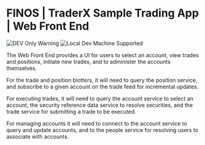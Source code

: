 # FINOS | TraderX Sample Trading App | Web Front End

![DEV Only Warning](https://badgen.net/badge/warning/not-for-production/red) ![Local Dev Machine Supported](http://badgen.net/badge/local-dev/supported/green)

The Web Front End provides a UI for users to select an account, view trades and positions, initiate new trades, and to administer the accounts themselves.

For the trade  and position blotters, it will need to query the position service, and subscribe to a given account on the trade feed for incremental updates.

For executing trades, it will need to query the account service to select an account, the security reference data service to resolve securities, and the trade service for submitting a trade to be executed.

For managing accounts it will need to connect to the account service to query and update accounts, and to the people service for resolving users to associate with accounts.